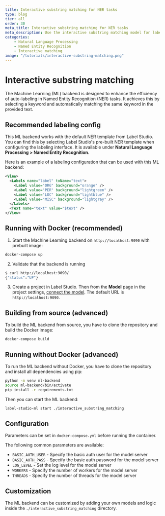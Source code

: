 ```yaml
---
title: Interactive substring matching for NER tasks
type: blog
tier: all
order: 30
meta_title: Interactive substring matching for NER tasks
meta_description: Use the interactive substring matching model for labeling NER tasks in Label Studio
categories:
    - Natural Language Processing
    - Named Entity Recognition
    - Interactive matching
image: "/tutorials/interactive-substring-matching.png"
---
```


<!--

-->

# Interactive substring matching

The Machine Learning (ML) backend is designed to enhance the efficiency of auto-labeling in Named Entity Recognition (NER) tasks. It achieves this by selecting a keyword and automatically matching the same keyword in the provided text. 

## Recommended labeling config

This ML backend works with the default NER template from Label Studio. You can find this by selecting Label Studio's pre-built NER template when configuring the labeling interface. It is available under **Natural Language Processing > Named Entity Recognition**.

Here is an example of a labeling configuration that can be used with this ML backend:

```xml
<View>
  <Labels name="label" toName="text">
    <Label value="ORG" background="orange" />
    <Label value="PER" background="lightgreen" />
    <Label value="LOC" background="lightblue" />
    <Label value="MISC" background="lightgray" />
  </Labels>
  <Text name="text" value="$text" />
</View>
```

## Running with Docker (recommended)

1. Start the Machine Learning backend on `http://localhost:9090` with prebuilt image:

```bash
docker-compose up
```

2. Validate that the backend is running

```bash
$ curl http://localhost:9090/
{"status":"UP"}
```

3. Create a project in Label Studio. Then from the **Model** page in the project settings, [connect the model](https://labelstud.io/guide/ml#Connect-the-model-to-Label-Studio). The default URL is `http://localhost:9090`.


## Building from source (advanced)

To build the ML backend from source, you have to clone the repository and build the Docker image:

```bash
docker-compose build
```

## Running without Docker (advanced)

To run the ML backend without Docker, you have to clone the repository and install all dependencies using pip:

```bash
python -m venv ml-backend
source ml-backend/bin/activate
pip install -r requirements.txt
```

Then you can start the ML backend:

```bash
label-studio-ml start ./interactive_substring_matching
```

## Configuration

Parameters can be set in `docker-compose.yml` before running the container.

The following common parameters are available:
- `BASIC_AUTH_USER` - Specify the basic auth user for the model server
- `BASIC_AUTH_PASS` - Specify the basic auth password for the model server
- `LOG_LEVEL` - Set the log level for the model server
- `WORKERS` - Specify the number of workers for the model server
- `THREADS` - Specify the number of threads for the model server

## Customization

The ML backend can be customized by adding your own models and logic inside the `./interactive_substring_matching` directory.